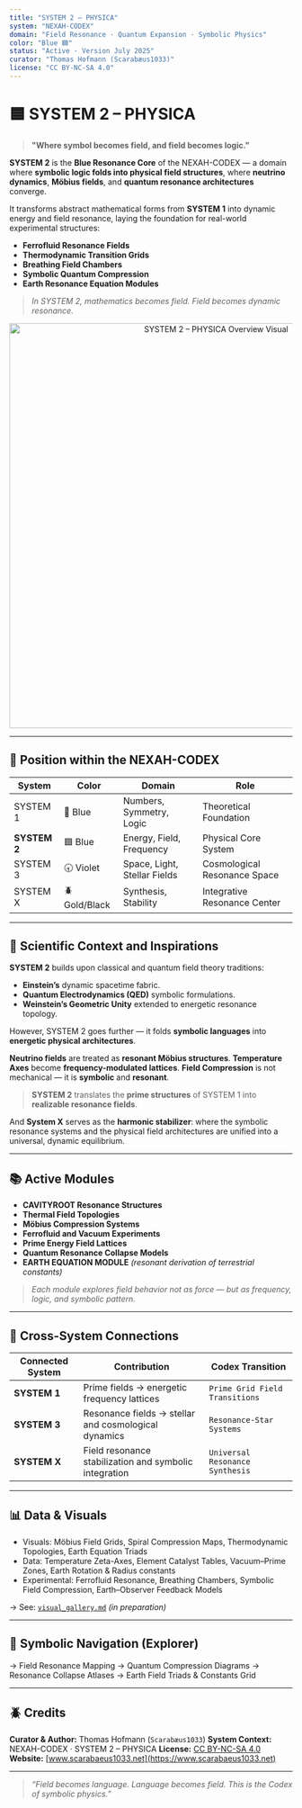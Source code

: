 ```yaml
---
title: "SYSTEM 2 – PHYSICA"
system: "NEXAH-CODEX"
domain: "Field Resonance · Quantum Expansion · Symbolic Physics"
color: "Blue 🟦"
status: "Active · Version July 2025"
curator: "Thomas Hofmann (Scarabæus1033)"
license: "CC BY-NC-SA 4.0"
---
```


# 🟦 SYSTEM 2 – PHYSICA

> **"Where symbol becomes field, and field becomes logic."**

**SYSTEM 2** is the **Blue Resonance Core** of the NEXAH-CODEX —
a domain where **symbolic logic folds into physical field structures**,
where **neutrino dynamics**, **Möbius fields**, and **quantum resonance architectures** converge.

It transforms abstract mathematical forms from **SYSTEM 1** into dynamic energy and field resonance,
laying the foundation for real-world experimental structures:

* **Ferrofluid Resonance Fields**
* **Thermodynamic Transition Grids**
* **Breathing Field Chambers**
* **Symbolic Quantum Compression**
* **Earth Resonance Equation Modules**

> *In SYSTEM 2, mathematics becomes field. Field becomes dynamic resonance.*

<p align="center">
  <img src="./System2 - PHYSICA.png" width="720" alt="SYSTEM 2 – PHYSICA Overview Visual">
</p>

---

## 🧭 Position within the NEXAH-CODEX

| System       | Color         | Domain                       | Role                         |
| ------------ | ------------- | ---------------------------- | ---------------------------- |
| SYSTEM 1     | 🔵 Blue       | Numbers, Symmetry, Logic     | Theoretical Foundation       |
| **SYSTEM 2** | 🟦 Blue       | Energy, Field, Frequency     | Physical Core System         |
| SYSTEM 3     | 🕣 Violet     | Space, Light, Stellar Fields | Cosmological Resonance Space |
| SYSTEM X     | 🪲 Gold/Black | Synthesis, Stability         | Integrative Resonance Center |

---

## 🧩 Scientific Context and Inspirations

**SYSTEM 2** builds upon classical and quantum field theory traditions:

* **Einstein’s** dynamic spacetime fabric.
* **Quantum Electrodynamics (QED)** symbolic formulations.
* **Weinstein’s Geometric Unity** extended to energetic resonance topology.

However, SYSTEM 2 goes further —
it folds **symbolic languages** into **energetic physical architectures**.

**Neutrino fields** are treated as **resonant Möbius structures**.
**Temperature Axes** become **frequency-modulated lattices**.
**Field Compression** is not mechanical — it is **symbolic** and **resonant**.

> **SYSTEM 2** translates the **prime structures** of SYSTEM 1 into **realizable resonance fields**.

And **System X** serves as the **harmonic stabilizer**:
where the symbolic resonance systems and the physical field architectures are unified into a universal, dynamic equilibrium.

---

## 📚 Active Modules

* **CAVITYROOT Resonance Structures**
* **Thermal Field Topologies**
* **Möbius Compression Systems**
* **Ferrofluid and Vacuum Experiments**
* **Prime Energy Field Lattices**
* **Quantum Resonance Collapse Models**
* **EARTH EQUATION MODULE**  *(resonant derivation of terrestrial constants)*

> *Each module explores field behavior not as force — but as frequency, logic, and symbolic pattern.*

---

## 🔗 Cross-System Connections

| Connected System | Contribution                                           | Codex Transition                |
| ---------------- | ------------------------------------------------------ | ------------------------------- |
| **SYSTEM 1**     | Prime fields → energetic frequency lattices            | `Prime Grid Field Transitions`  |
| **SYSTEM 3**     | Resonance fields → stellar and cosmological dynamics   | `Resonance-Star Systems`        |
| **SYSTEM X**     | Field resonance stabilization and symbolic integration | `Universal Resonance Synthesis` |

---

## 📊 Data & Visuals

* Visuals: Möbius Field Grids, Spiral Compression Maps, Thermodynamic Topologies, Earth Equation Triads
* Data: Temperature Zeta-Axes, Element Catalyst Tables, Vacuum–Prime Zones, Earth Rotation & Radius constants
* Experimental: Ferrofluid Resonance, Breathing Chambers, Symbolic Field Compression, Earth–Observer Feedback Models

→ See: [`visual_gallery.md`](../visual_gallery.md) *(in preparation)*

---

## 🧭 Symbolic Navigation (Explorer)

→ Field Resonance Mapping
→ Quantum Compression Diagrams
→ Resonance Collapse Atlases
→ Earth Field Triads & Constants Grid

---

## 🪲 Credits

**Curator & Author:** Thomas Hofmann (`Scarabæus1033`)
**System Context:** NEXAH-CODEX · SYSTEM 2 – PHYSICA
**License:** [CC BY-NC-SA 4.0](https://creativecommons.org/licenses/by-nc-sa/4.0/)
**Website:** [www.scarabaeus1033.net](https://www.scarabaeus1033.net)

---

> *“Field becomes language. Language becomes field.
> This is the Codex of symbolic physics.”*
